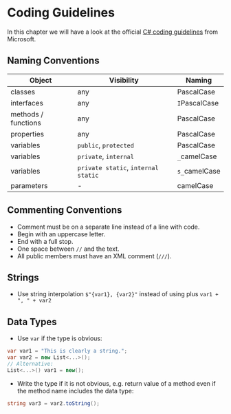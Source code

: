 # Coding Guidelines

In this chapter we will have a look at the official [C# coding guidelines](https://learn.microsoft.com/en-us/dotnet/csharp/fundamentals/coding-style/coding-conventions) from Microsoft.

## Naming Conventions

| Object              | Visibility                          | Naming        |
|---------------------|-------------------------------------|---------------|
| classes             | any                                 | PascalCase    |
| interfaces          | any                                 | `I`PascalCase |
| methods / functions | any                                 | PascalCase    |
| properties          | any                                 | PascalCase    |
| variables           | `public`, `protected`               | PascalCase    |
| variables           | `private`, `internal`               | `_`camelCase  |
| variables           | `private static`, `internal static` | `s_`camelCase |
| parameters          | -                                   | camelCase     |

## Commenting Conventions

- Comment must be on a separate line instead of a line with code.
- Begin with an uppercase letter.
- End with a full stop.
- One space between `//` and the text.
- All public members must have an XML comment (`///`).

## Strings

- Use string interpolation `$"{var1}, {var2}"` instead of using plus `var1 + ", " + var2`

## Data Types

- Use `var` if the type is obvious:

```csharp
var var1 = "This is clearly a string.";
var var2 = new List<...>();
// Alternative:
List<...>() var1 = new();
```

- Write the type if it is not obvious, e.g. return value of a method even if the method name includes the data type:

```csharp
string var3 = var2.toString();
```
